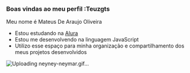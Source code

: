 ### Boas vindas ao meu perfil :Teuzgts

Meu nome é Mateus De Araujo Oliveira

- Estou estudando na [Alura](https://www.alura.com.br)
- Estou me desenvolvendo na linguagem JavaScript
- Utilizo esse espaço para minha organização e compartilhamento dos meus projetos desenvolvidos

![Uploading neyney-neymar.gif…]()
